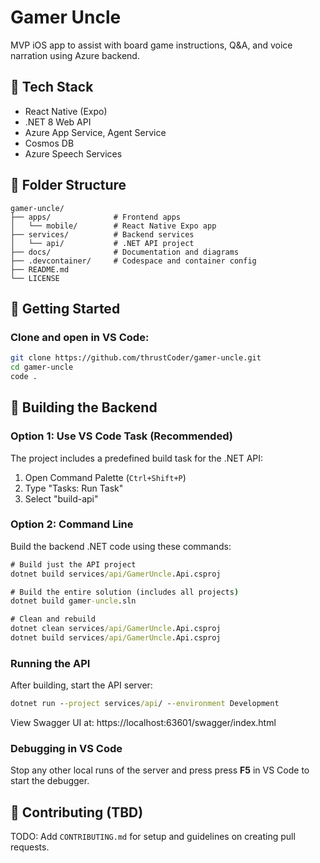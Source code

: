 # Gamer Uncle

MVP iOS app to assist with board game instructions, Q&A, and voice narration using Azure backend.

## 🧱 Tech Stack

- React Native (Expo)
- .NET 8 Web API
- Azure App Service, Agent Service
- Cosmos DB
- Azure Speech Services

## 📁 Folder Structure

```
gamer-uncle/
├── apps/              # Frontend apps
│   └── mobile/        # React Native Expo app
├── services/          # Backend services
│   └── api/           # .NET API project
├── docs/              # Documentation and diagrams
├── .devcontainer/     # Codespace and container config
├── README.md
└── LICENSE
```

## 🚀 Getting Started

### Clone and open in VS Code:

```bash
git clone https://github.com/thrustCoder/gamer-uncle.git
cd gamer-uncle
code .
```

## 🔨 Building the Backend

### Option 1: Use VS Code Task (Recommended)
The project includes a predefined build task for the .NET API:

1. Open Command Palette (`Ctrl+Shift+P`)
2. Type "Tasks: Run Task"
3. Select "build-api"

### Option 2: Command Line
Build the backend .NET code using these commands:

```cmd
# Build just the API project
dotnet build services/api/GamerUncle.Api.csproj

# Build the entire solution (includes all projects)
dotnet build gamer-uncle.sln

# Clean and rebuild
dotnet clean services/api/GamerUncle.Api.csproj
dotnet build services/api/GamerUncle.Api.csproj
```

### Running the API
After building, start the API server:

```cmd
dotnet run --project services/api/ --environment Development
```

View Swagger UI at: https://localhost:63601/swagger/index.html

### Debugging in VS Code
Stop any other local runs of the server and press press **F5** in VS Code to start the debugger.

## 🤝 Contributing (TBD)

TODO: Add `CONTRIBUTING.md` for setup and guidelines on creating pull requests.
